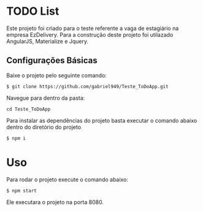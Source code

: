 <h1>TODO List</h1>

Este projeto foi criado para o teste referente a vaga de estagiário na empresa EzDelivery. Para a construção deste projeto foi utilazado AngularJS, Materialize e Jquery.

<h2>Configurações Básicas</h2>
Baixe o projeto pelo seguinte comando:

```
$ git clone https://github.com/gabriel949/Teste_ToDoApp.git
```

Navegue para dentro da pasta:

```
cd Teste_ToDoApp
```

Para instalar as dependências do projeto  basta executar o comando abaixo dentro do diretório do projeto 

```
$ npm i
```
# Uso

Para rodar o projeto execute o comando abaixo:

```
$ npm start
```
Ele executara o projeto na porta 8080.